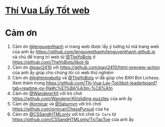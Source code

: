 # [Thí Vua Lấy Tốt web](https://thi-vua-lay-tot.github.io/)

# Cảm ơn
1. Cảm ơn [@lenguyenthanh](https://github.com/lenguyenthanh) vì trang web được lấy ý tưởng từ mã trang web của anh ấy https://github.com/lenguyenthanh/lenguyenthanh.github.io và chủ đề trang trí web từ [@TheYoBots](https://github.com/TheYoBots) ở https://github.com/TheYoBots/libot-lb
2. Cảm ơn [@pavi2410](https://github.com/pavi2410) với https://github.com/pavi2410/html-preview-action của anh ấy giúp cho chúng tôi có web thử nghiệm
3. Cảm ơn [@lightningbolts](https://github.com/lightningbolts) và [@TheYoBots](https://github.com/TheYoBots) vì đã giúp cho BXH Bot Lichess. Xem thêm trong https://github.com/Thi-Vua-Lay-Tot/libot-leaderboard?tab=readme-ov-file#c%E1%BA%A3m-%C6%A1n
4. Cảm ơn [@WandererXII](https://github.com/WandererXII) với trò chơi https://github.com/WandererXII/sliding-puzzles của anh ấy
5. Cảm ơn [@ornicar](https://github.com/ornicar) và [@Saturnyn](https://github.com/Saturnyn) với trò chơi https://github.com/ornicar/ChessPursuit của họ
6. Cảm ơn [@CSSandHTMLonly](https://github.com/CSSandHTMLonly) với trò chơi `Cờ Caro` từ https://github.com/CSSandHTMLonly/TicTacToe của anh ấy.